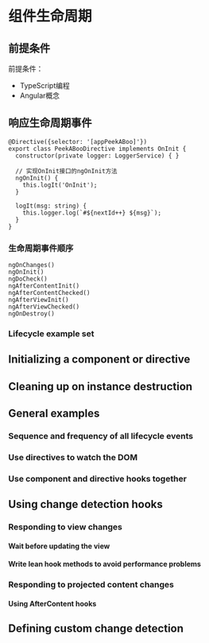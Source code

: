 # 组件生命周期

## 前提条件

前提条件：
+ TypeScript编程
+ Angular概念

## 响应生命周期事件

```
@Directive({selector: '[appPeekABoo]'})
export class PeekABooDirective implements OnInit {
  constructor(private logger: LoggerService) { }

  // 实现OnInit接口的ngOnInit方法
  ngOnInit() {
    this.logIt('OnInit');
  }

  logIt(msg: string) {
    this.logger.log(`#${nextId++} ${msg}`);
  }
}
```

### 生命周期事件顺序

```
ngOnChanges()
ngOnInit()
ngDoCheck()
ngAfterContentInit()
ngAfterContentChecked()
ngAfterViewInit()
ngAfterViewChecked()
ngOnDestroy()
```

### Lifecycle example set

## Initializing a component or directive

## Cleaning up on instance destruction

## General examples

### Sequence and frequency of all lifecycle events

### Use directives to watch the DOM

### Use component and directive hooks together

## Using change detection hooks

### Responding to view changes

#### Wait before updating the view

#### Write lean hook methods to avoid performance problems

### Responding to projected content changes

#### Using AfterContent hooks

## Defining custom change detection
